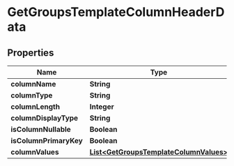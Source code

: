# GetGroupsTemplateColumnHeaderData

## Properties
Name | Type | Description | Notes
------------ | ------------- | ------------- | -------------
**columnName** | **String** |  |  [optional]
**columnType** | **String** |  |  [optional]
**columnLength** | **Integer** |  |  [optional]
**columnDisplayType** | **String** |  |  [optional]
**isColumnNullable** | **Boolean** |  |  [optional]
**isColumnPrimaryKey** | **Boolean** |  |  [optional]
**columnValues** | [**List&lt;GetGroupsTemplateColumnValues&gt;**](GetGroupsTemplateColumnValues.md) |  |  [optional]
